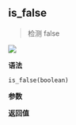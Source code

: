 ## is_false

> 检测 false

![](https://img.shields.io/badge/-Boolean-blue)

**语法**

`is_false(boolean)`

**参数**

**返回值**
